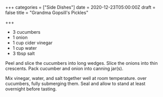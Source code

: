 +++
categories = ["Side Dishes"]
date = 2020-12-23T05:00:00Z
draft = false
title = "Grandma Gopsill's Pickles"

+++
* 3 cucumbers 
* 1 onion 
* 1 cup cider vinegar 
* 1 cup water 
* 3 tbsp salt

Peel and slice the cucumbers into long wedges. Slice the onions into thin crescents. Pack cucumber and onion into canning jar(s). 

Mix vinegar, water, and salt together well at room temperature. over cucumbers, fully submerging them. Seal and allow to stand at least overnight before tasting.